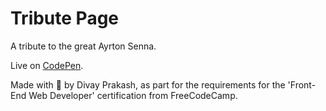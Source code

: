 # Tribute Page

A tribute to the great Ayrton Senna.

Live on [CodePen](https://codepen.io/divayprakash/full/bRdZbo/).

Made with 💙 by Divay Prakash, as part for the requirements for the 'Front-End Web Developer' certification from FreeCodeCamp.
